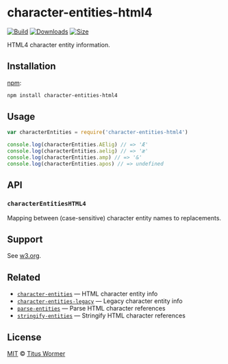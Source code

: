 # character-entities-html4

[![Build][build-badge]][build]
[![Downloads][downloads-badge]][downloads]
[![Size][size-badge]][size]

HTML4 character entity information.

## Installation

[npm][]:

```bash
npm install character-entities-html4
```

## Usage

```js
var characterEntities = require('character-entities-html4')

console.log(characterEntities.AElig) // => 'Æ'
console.log(characterEntities.aelig) // => 'æ'
console.log(characterEntities.amp) // => '&'
console.log(characterEntities.apos) // => undefined
```

## API

### `characterEntitiesHTML4`

Mapping between (case-sensitive) character entity names to replacements.

## Support

See [w3.org][html].

## Related

*   [`character-entities`](https://github.com/wooorm/character-entities)
    — HTML character entity info
*   [`character-entities-legacy`](https://github.com/wooorm/character-entities-legacy)
    — Legacy character entity info
*   [`parse-entities`](https://github.com/wooorm/parse-entities)
    — Parse HTML character references
*   [`stringify-entities`](https://github.com/wooorm/stringify-entities)
    — Stringify HTML character references

## License

[MIT][license] © [Titus Wormer][author]

<!-- Definitions -->

[build-badge]: https://img.shields.io/travis/wooorm/character-entities-html4.svg

[build]: https://travis-ci.org/wooorm/character-entities-html4

[downloads-badge]: https://img.shields.io/npm/dm/character-entities-html4.svg

[downloads]: https://www.npmjs.com/package/character-entities-html4

[size-badge]: https://img.shields.io/bundlephobia/minzip/character-entities-html4.svg

[size]: https://bundlephobia.com/result?p=character-entities-html4

[npm]: https://docs.npmjs.com/cli/install

[license]: license

[author]: https://wooorm.com

[html]: https://www.w3.org/TR/html4/sgml/entities.html
